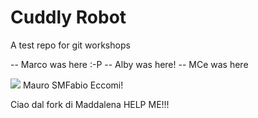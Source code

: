 # Cuddly Robot

A test repo for git workshops

-- Marco was here :-P
-- Alby was here!
-- MCe was here

![](https://i.imgur.com/KCPqDURh.jpg)
Mauro
SMFabio Eccomi!


Ciao dal fork di Maddalena
HELP ME!!!
